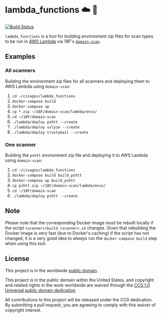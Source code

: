 # lambda_functions :cloud: :penguin: #

[![Build Status](https://travis-ci.com/cisagov/lambda_functions.svg?branch=develop)](https://travis-ci.com/cisagov/lambda_functions)

`lambda_functions` is a tool for building environment zip files for
scan types to be run in [AWS Lambda](https://aws.amazon.com/lambda/)
via 18F's [`domain-scan`](https://github.com/18F/domain-scan).

## Examples ##

### All scanners ###

Building the environment zip files for all scanners and deploying them
to AWS Lambda using `domain-scan`:
1. `cd ~/cisagov/lambda_functions`
2. `docker-compose build`
3. `docker-compose up`
4. `cp *.zip ~/18F/domain-scan/lambda/envs/`
5. `cd ~/18F/domain-scan`
6. `./lambda/deploy pshtt --create`
7. `./lambda/deploy sslyze --create`
8. `./lambda/deploy trustymail --create`

### One scanner ###

Building the `pshtt` environment zip file and deploying it to AWS
Lambda using `domain-scan`:
1. `cd ~/cisagov/lambda_functions`
2. `docker-compose build build_pshtt`
3. `docker-compose up build_pshtt`
4. `cp pshtt.zip ~/18F/domain-scan/lambda/envs/`
5. `cd ~/18F/domain-scan`
6. `./lambda/deploy pshtt --create`

## Note ##

Please note that the corresponding Docker image _must_ be rebuilt
locally if the script `<scanner>/build_<scanner>.sh` changes.  Given
that rebuilding the Docker image is very fast (due to Docker's
caching) if the script has not changed, it is a very good idea to
_always_ run the `docker-compose build` step when using this tool.

## License ##

This project is in the worldwide [public domain](LICENSE.md).

This project is in the public domain within the United States, and
copyright and related rights in the work worldwide are waived through
the [CC0 1.0 Universal public domain
dedication](https://creativecommons.org/publicdomain/zero/1.0/).

All contributions to this project will be released under the CC0
dedication. By submitting a pull request, you are agreeing to comply
with this waiver of copyright interest.
